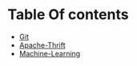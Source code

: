 # Table Of contents

- [Git](git/)
- [Apache-Thrift](Apache-Thrift/)
- [Machine-Learning](Mavhine-Learning/)
